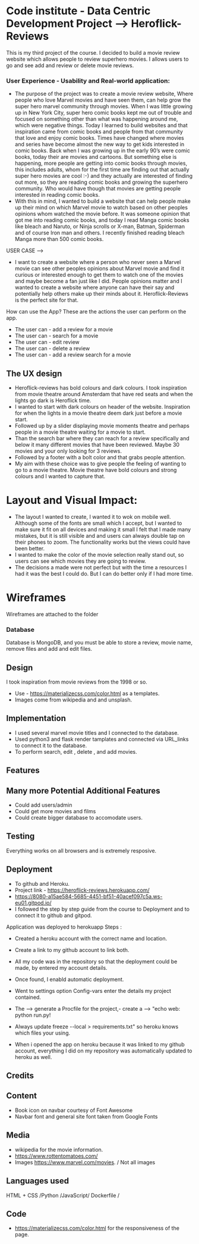 # Code institute - Data Centric Development Project --> Heroflick-Reviews


This is my third project of the course.
I decided to build a movie review website which allows people to review superhero movies.
I allows users to go and see add and review or delete movie reviews.


### User Experience -  Usability and Real-world application:

* The purpose of the project was to create a movie review website, Where people who love Marvel movies and have seen them, 
can help grow the super hero marvel community through movies. 
When I was little growing up in New York City, super hero comic books kept me out of trouble and 
focused on something other than what was happening around me, which were negative things. 
Today I learned to build websites and that inspiration came from comic books and 
people from that community that love and enjoy comic books. 
Times have changed where movies and series have become almost the new way to get kids interested in comic books. 
Back when I was growing up in the early 90’s were comic books, today their are movies and cartoons. 
But something else is happening, more people are getting into comic books through movies, 
this includes adults, whom for the first time are finding out that actually super hero movies are cool :-) 
and they actually are interested of finding out more, so they are reading comic books and growing the superhero community. 
Who would have though that movies are getting people interested in reading comic books.
* With this in mind, I wanted to build a website that can help people make up their mind on which Marvel movie to watch based on other peoples opinions whom watched the movie before. 
It was someone opinion that got me into reading comic books, and today I read Manga comic books like bleach and Naruto, or Ninja scrolls or X-man, Batman, Spiderman and of course Iron man and others. 
I recently finished reading bleach Manga more than 500 comic books.
			
USER CASE —>
* I want to create a website where a person who never seen a Marvel movie 
can see other peoples opinions about Marvel movie and find it curious or interested enough to get them to watch one of the movies and maybe become a fan just like I did. 
People opinions matter and I wanted to create a website where anyone can have their say and potentially help others make up their minds about it. 
Heroflick-Reviews is the perfect site for that.

How can use the App?
These are the actions the user can perform on the app.
* The user can - add a review for a movie
* The user can - search for a movie
* The user can - edit review
* The user can - delete a review
* The user can - add a review search for a movie


## The UX design 

* Heroflick-reviews has bold colours and dark colours. I took inspiration from movie theatre around Amsterdam that have red seats and when the lights go dark is Heroflick time.
* I wanted to start with dark colours on header of the website. Inspiration for when the lights in a movie theatre deem dark just before a movie start.
* Followed up by a slider displaying movie moments theatre and perhaps people in a movie theatre waiting for a movie to start.
* Than the search bar where they can reach for a review specifically and below it many different movies that have been reviewed. Maybe 30 movies and your only looking for 3 reviews.
* Followed by a footer with a bolt color and that grabs people attention.
* My aim with these choice was to give people the feeling of wanting to go to a movie theatre. Movie theatre have bold colours and strong colours and I wanted to capture that.

# Layout and Visual Impact:
* The layout I wanted to create, I wanted it to wok on mobile well. 
Although some of the fonts are small which I accept, but I wanted to make sure it fit on all devices and making it small I felt that I made many mistakes, 
but it is still visible and and users can always double tap on their phones to zoom. The functionality works but the views could have been better.
* I wanted to make the color of the movie selection really stand out, so users can see which movies they are going to review.
* The decisions a made were not perfect but with the time a resources I had it was the best I could do. But I can do better only if I had more time.

# Wireframes 
Wireframes are attached to the folder


### Database

Database is MongoDB, and you must be able to store a review, movie name, remove files and add and edit files.


## Design

I took inspiration from movie reviews from the 1998 or so.
* Use - https://materializecss.com/color.html as a templates.
* Images come from wikipedia and and unsplash.


## Implementation
* I used several marvel movie titles and I connected to the database. 
* Used python3 and flask render tamplates and connected via URL_links to connect it to the database.
* To perform search, edit , delete , and add movies.


## Features
## Many more Potential Additional Features

* Could add users/admin
* Could get more movies and films
* Could create bigger database to accomodate users.

## Testing

Everything works on all browsers and is extremely resposive.




## Deployment
* To github and Heroku.
* Project link - https://heroflick-reviews.herokuapp.com/
* https://8080-a15ae584-5685-4451-bf51-40acef097c5a.ws-eu01.gitpod.io/
* I followed the step by step guide from the course to Deployment and to connect it to github and gitpod.

Application was deployed to herokuapp
Steps :

* Created a heroku account with the correct name and location.
* Create a link to my github account to link both.
* All my code was in the repository so that the deployment could be made, by entered my account details.
* Once found, I enabld automatic deployment.
* Went to settings option Config-vars enter the details my project contained.
* The --> generate a Procfile for the project,- create a -->  "echo web: python run.py!
* Always update freeze --local > requirements.txt" so heroku knows which files your using.

* When i opened the app on heroku because it was linked to my github account, everything I did on my repository
was automatically updated to heroku as well.



## Credits

## Content

* Book icon on navbar courtesy of Font Awesome
* Navbar font and general site font taken from Google Fonts

## Media

* wikipedia for the movie information.
* https://www.rottentomatoes.com/
* Images https://www.marvel.com/movies. / Not all images

## Languages used 
HTML + CSS /Python /JavaScript/ Dockerfile /

## Code 

* https://materializecss.com/color.html for the responsiveness of the page.
